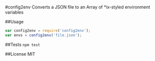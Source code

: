 #config2env
Converts a JSON file to an Array of *ix-styled environment variables

##Usage
```js
var config2env = require('config2env');
var envs = config2env('file.json');
```

##Tests
`npm test`

##License
MIT